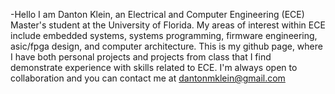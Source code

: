 -Hello I am Danton Klein, an Electrical and Computer Engineering (ECE) Master's student at the University of Florida. My areas of interest within ECE include embedded systems, systems programming, firmware engineering, asic/fpga design, and computer architecture. This is my github page, where I have both personal projects and projects from class that I find demonstrate experience with skills related to ECE. I'm always open to collaboration and you can contact me at dantonmklein@gmail.com
<!---
dantonklein/dantonklein is a ✨ special ✨ repository because its `README.md` (this file) appears on your GitHub profile.
You can click the Preview link to take a look at your changes.
--->
